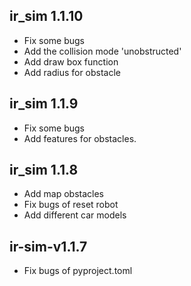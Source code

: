 
## ir_sim 1.1.10

- Fix some bugs
- Add the collision mode 'unobstructed'
- Add draw box function
- Add radius for obstacle

## ir_sim 1.1.9

- Fix some bugs
- Add features for obstacles.


## ir_sim 1.1.8

- Add map obstacles
- Fix bugs of reset robot
- Add different car models

## ir-sim-v1.1.7

- Fix bugs of pyproject.toml